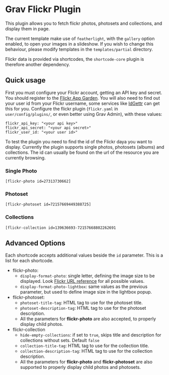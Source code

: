 Grav Flickr Plugin
==================

This plugin allows you to fetch flickr photos, photosets and collections, and display them in page.

The current template make use of `featherlight`, with the `gallery` option enabled, to open your images in a slideshow.
If you wish to change this behaviour, please modify templates in the `templates/partial` directory.

Flickr data is provided via shortcodes, the `shortcode-core` plugin is therefore another dependency.

Quick usage
-----------

First you must configure your Flickr account, getting an API key and secret.
You should register to the [Flickr App Garden](https://www.flickr.com/services).
You will also need to find out your user id from your Flickr username, some services like [IdGettr](http://idgettr.com/) can get this for you.
Configure the flickr plugin (`flickr.yaml` in `user/config/plugins/`, or even better using Grav Admin),  with these values:

    flickr_api_key: "<your api key>"
    flickr_api_secret: "<your api secret>"
    flickr_user_id: "<your user id>"

To test the plugin you need to find the id of the Flickr daya you want to display.
Currently the plugin supports single photos, photosets (albums) and collections.
The id can usually be found on the url of the resource you are currently browsing.

### Single Photo

    [flickr-photo id=27313730662]

### Photoset

    [flickr-photoset id=72157669449388725]

### Collections

    [flickr-collection id=139636693-72157668802262691
    

Advanced Options
----------------

Each shortcode accepts additional values beside the `id` parameter.
This is a list for each shortcode.

 * flickr-photo:
   * `display-format-photo`: single letter, defining the image size to be displayed. Look [Flickr URL reference](https://www.flickr.com/services/api/misc.urls.html) for all possible values.
   * `display-format-photo-lightbox`: same values as the previous parameter, but used to define image size in the lightbox popup.
 * flickr-photoset:
   * `photoset-title-tag`: HTML tag to use for the photoset title.
   * `photoset-description-tag`: HTML tag to use for the photoset description.
   * All the parameters for **flickr-photo** are also accepted, to properly display child photos.
 * flickr-collection
   * `hide-empty-collections`: if set to `true`, skips title and description for collections without sets. Default `false`
   * `collection-title-tag`: HTML tag to use for the collection title.
   * `collection-description-tag`: HTML tag to use for the collection description.
   * All the parameters for **flickr-photo** and **flickr-photoset** are also supported to properly display child photos and photosets.
   
